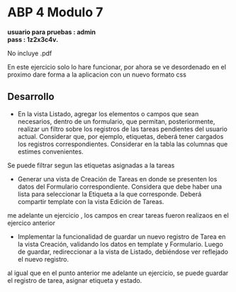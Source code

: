 <h1>ABP 4 Modulo 7</h1>

<b>usuario para pruebas : admin <br/>
pass : 1z2x3c4v.</b>

No incluye .pdf

En este ejercicio solo lo hare funcionar, por ahora se ve desordenado en el proximo dare forma a la aplicacion con un nuevo formato css

<h2>Desarrollo</h2>

- En la vista Listado, agregar los elementos o campos que sean necesarios, dentro de un formulario,
que permitan, posteriormente, realizar un filtro sobre los registros de las tareas pendientes del
usuario actual. Considerar que, por ejemplo, etiquetas, deberá tener cargados los registros
correspondientes. Considerar en la tabla las columnas que estimes convenientes.

Se puede filtrar segun las etiquetas asignadas a la tareas

- Generar una vista de Creación de Tareas en donde se presenten los datos del Formulario
correspondiente. Considera que debe haber una lista para seleccionar la Etiqueta a la que
corresponde. Deberá compartir template con la vista Edición de Tareas.

me adelante un ejercicio , los campos en crear tareas fueron realizaos en el ejercico anterior 

- Implementar la funcionalidad de guardar un nuevo registro de Tarea en la vista Creación, validando
los datos en template y Formulario. Luego de guardar, redireccionar a la vista de Listado,
debiéndose ver reflejado el nuevo registro.

al igual que en el punto anterior me adelante un ejercicio, se puede guardar el registro de tarea, asignar etiqueta y estado.